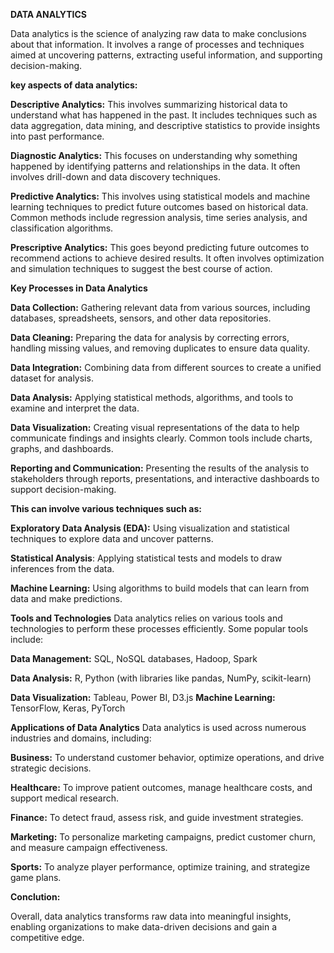 **DATA ANALYTICS**

Data analytics is the science of analyzing raw data to make conclusions about that information. 
It involves a range of processes and techniques aimed at uncovering patterns, extracting useful information, and supporting decision-making. 

**key aspects of data analytics:**

**Descriptive Analytics:**
This involves summarizing historical data to understand what has happened in the past. 
It includes techniques such as data aggregation, data mining, and descriptive statistics to provide insights into past performance.

**Diagnostic Analytics:** 
This focuses on understanding why something happened by identifying patterns and relationships in the data. 
It often involves drill-down and data discovery techniques.

**Predictive Analytics:** 
This involves using statistical models and machine learning techniques to predict future outcomes based on historical data. 
Common methods include regression analysis, time series analysis, and classification algorithms.

**Prescriptive Analytics:** 
This goes beyond predicting future outcomes to recommend actions to achieve desired results. 
It often involves optimization and simulation techniques to suggest the best course of action.

**Key Processes in Data Analytics**

**Data Collection:** Gathering relevant data from various sources, including databases, spreadsheets, sensors, and other data repositories.

**Data Cleaning:** Preparing the data for analysis by correcting errors, handling missing values, and removing duplicates to ensure data quality.

**Data Integration:** Combining data from different sources to create a unified dataset for analysis.

**Data Analysis:** Applying statistical methods, algorithms, and tools to examine and interpret the data. 

**Data Visualization:** 
Creating visual representations of the data to help communicate findings and insights clearly. Common tools include charts, graphs, and dashboards.

**Reporting and Communication:**
Presenting the results of the analysis to stakeholders through reports, presentations, and interactive dashboards to support decision-making.

**This can involve various techniques such as:**

**Exploratory Data Analysis (EDA):**
Using visualization and statistical techniques to explore data and uncover patterns.

**Statistical Analysis**:
Applying statistical tests and models to draw inferences from the data.

**Machine Learning:** 
Using algorithms to build models that can learn from data and make predictions.

**Tools and Technologies**
Data analytics relies on various tools and technologies to perform these processes efficiently. Some popular tools include:

**Data Management:**
SQL, NoSQL databases, Hadoop, Spark

**Data Analysis:** 
R, Python (with libraries like pandas, NumPy, scikit-learn)

**Data Visualization:**
Tableau, Power BI, D3.js
**Machine Learning:** 
TensorFlow, Keras, PyTorch

**Applications of Data Analytics**
Data analytics is used across numerous industries and domains, including:

**Business:**
To understand customer behavior, optimize operations, and drive strategic decisions.

**Healthcare:**
To improve patient outcomes, manage healthcare costs, and support medical research.

**Finance:** 
To detect fraud, assess risk, and guide investment strategies.

**Marketing:** 
To personalize marketing campaigns, predict customer churn, and measure campaign effectiveness.

**Sports:**
To analyze player performance, optimize training, and strategize game plans.

**Conclution:**

Overall, data analytics transforms raw data into meaningful insights, enabling organizations to make data-driven decisions and gain a competitive edge.
